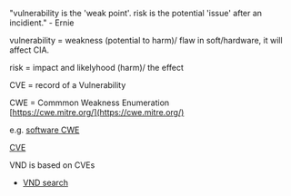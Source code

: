 "vulnerability is the 'weak point'.
risk is the potential 'issue' after an incidient." - Ernie

vulnerability = weakness (potential to harm)/ flaw in soft/hardware, it will affect CIA.

risk =  impact and likelyhood (harm)/ the effect 

CVE = record of a Vulnerability

CWE = Commmon Weakness Enumeration \
[https://cwe.mitre.org/](https://cwe.mitre.org/)

e.g. [software CWE](https://cwe.mitre.org/data/definitions/699.html)

[CVE](https://www.cve.org/)

VND is based on CVEs
- [VND search](https://nvd.nist.gov/vuln/search)


[](https://csrc.nist.gov/projects/security-content-automation-protocol)

